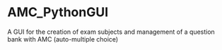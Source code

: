 # AMC_PythonGUI
A GUI for the creation of exam subjects and management of a question bank with AMC (auto-multiple choice)
